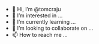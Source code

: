 - 👋 Hi, I’m @tomcraju
- 👀 I’m interested in ...
- 🌱 I’m currently learning ...
- 💞️ I’m looking to collaborate on ...
- 📫 How to reach me ...

<!---
tomcraju/tomcraju is a ✨ special ✨ repository because its `README.md` (this file) appears on your GitHub profile.
You can click the Preview link to take a look at your changes.
--->
